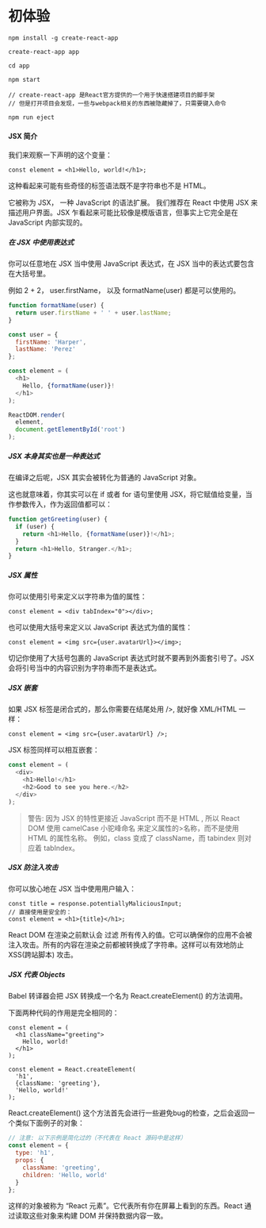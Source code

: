 # 初体验

```
npm install -g create-react-app

create-react-app app

cd app

npm start

// create-react-app 是React官方提供的一个用于快速搭建项目的脚手架  
// 但是打开项目会发现，一些与webpack相关的东西被隐藏掉了，只需要键入命令  

npm run eject  
```

#### JSX 简介

我们来观察一下声明的这个变量：

`const element = <h1>Hello, world!</h1>;`

这种看起来可能有些奇怪的标签语法既不是字符串也不是 HTML。

它被称为 JSX， 一种 JavaScript 的语法扩展。 我们推荐在 React 中使用 JSX 来描述用户界面。JSX 乍看起来可能比较像是模版语言，但事实上它完全是在 JavaScript 内部实现的。

##### 在 JSX 中使用表达式

你可以任意地在 JSX 当中使用 JavaScript 表达式，在 JSX 当中的表达式要包含在大括号里。

例如 2 + 2， user.firstName， 以及 formatName(user) 都是可以使用的。

```js
function formatName(user) {
  return user.firstName + ' ' + user.lastName;
}

const user = {
  firstName: 'Harper',
  lastName: 'Perez'
};

const element = (
  <h1>
    Hello, {formatName(user)}!
  </h1>
);

ReactDOM.render(
  element,
  document.getElementById('root')
);
```
##### JSX 本身其实也是一种表达式

在编译之后呢，JSX 其实会被转化为普通的 JavaScript 对象。

这也就意味着，你其实可以在 if 或者 for 语句里使用 JSX，将它赋值给变量，当作参数传入，作为返回值都可以：
```js
function getGreeting(user) {
  if (user) {
    return <h1>Hello, {formatName(user)}!</h1>;
  }
  return <h1>Hello, Stranger.</h1>;
}
```
##### JSX 属性

你可以使用引号来定义以字符串为值的属性：

`const element = <div tabIndex="0"></div>;`

也可以使用大括号来定义以 JavaScript 表达式为值的属性：

`const element = <img src={user.avatarUrl}></img>;`

切记你使用了大括号包裹的 JavaScript 表达式时就不要再到外面套引号了。JSX 会将引号当中的内容识别为字符串而不是表达式。

##### JSX 嵌套

如果 JSX 标签是闭合式的，那么你需要在结尾处用 />, 就好像 XML/HTML 一样：

`const element = <img src={user.avatarUrl} />;`

JSX 标签同样可以相互嵌套：

```js
const element = (
  <div>
    <h1>Hello!</h1>
    <h2>Good to see you here.</h2>
  </div>
);
```

>警告:
>因为 JSX 的特性更接近 JavaScript 而不是 HTML , 所以 React DOM 使用 camelCase 小驼峰命名 来定义属性的>名称，而不是使用 HTML 的属性名称。
>例如，class 变成了 className，而 tabindex 则对应着 tabIndex。

##### JSX 防注入攻击

你可以放心地在 JSX 当中使用用户输入：

```
const title = response.potentiallyMaliciousInput;
// 直接使用是安全的：
const element = <h1>{title}</h1>;
```
React DOM 在渲染之前默认会 过滤 所有传入的值。它可以确保你的应用不会被注入攻击。所有的内容在渲染之前都被转换成了字符串。这样可以有效地防止 XSS(跨站脚本) 攻击。

##### JSX 代表 Objects

Babel 转译器会把 JSX 转换成一个名为 React.createElement() 的方法调用。

下面两种代码的作用是完全相同的：

```
const element = (
  <h1 className="greeting">
    Hello, world!
  </h1>
);

const element = React.createElement(
  'h1',
  {className: 'greeting'},
  'Hello, world!'
);
```
React.createElement() 这个方法首先会进行一些避免bug的检查，之后会返回一个类似下面例子的对象：

```js
// 注意: 以下示例是简化过的（不代表在 React 源码中是这样）
const element = {
  type: 'h1',
  props: {
    className: 'greeting',
    children: 'Hello, world'
  }
};
```

这样的对象被称为 “React 元素”。它代表所有你在屏幕上看到的东西。React 通过读取这些对象来构建 DOM 并保持数据内容一致。